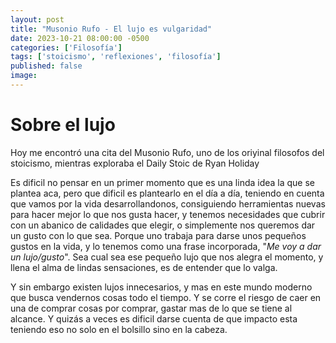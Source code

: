 ```yaml
---
layout: post
title: "Musonio Rufo - El lujo es vulgaridad"
date: 2023-10-21 08:00:00 -0500
categories: ['Filosofía'] 
tags: ['stoicismo', 'reflexiones', 'filosofía']
published: false
image:
---
```


# Sobre el lujo

Hoy me encontró una cita del Musonio Rufo, uno de los oriyinal filosofos del stoicismo, mientras exploraba el Daily Stoic de Ryan Holiday


Es dificil no pensar en un primer momento que es una linda idea la que se plantea aca, pero que dificil es plantearlo en el día a día, teniendo en cuenta que vamos por la vida desarrollandonos, consiguiendo herramientas nuevas para hacer mejor lo que nos gusta hacer, y tenemos necesidades que cubrir con un abanico de calidades que elegir, o simplemente nos queremos dar un gusto con lo que sea. Porque uno trabaja para darse unos pequeños gustos en la vida, y lo tenemos como una frase incorporada, "*Me voy a dar un lujo/gusto*". Sea cual sea ese pequeño lujo que nos alegra el momento, y llena el alma de lindas sensaciones, es de entender que lo valga.

Y sin embargo existen lujos innecesarios, y mas en este mundo moderno que busca vendernos cosas todo el tiempo. 
Y se corre el riesgo de caer en una de comprar cosas por comprar, gastar mas de lo que se tiene al alcance. 
Y quizás a veces es dificil darse cuenta de que impacto esta teniendo eso no solo en el bolsillo sino en la cabeza.

